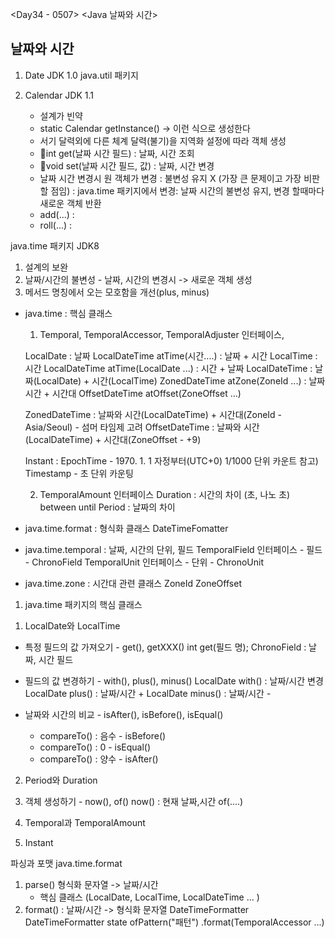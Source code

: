 <Day34 - 0507>
<Java 날짜와 시간>

## 날짜와 시간

1. Date
   JDK 1.0
   java.util 패키지

2. Calendar
   JDK 1.1
   - 설계가 빈약
   - static Calendar getInstance() -> 이런 식으로 생성한다
   - 서기 달력외에 다른 체계 달력(불기)을 지역화 설정에 따라 객체 생성
   - 🤍int get(날짜 시간 필드) : 날짜, 시간 조회
   - 🤍void set(날짜 시간 필드, 값) : 날짜, 시간 변경
   - 날짜 시간 변경시 원 객체가 변경 : 불변성 유지 X (가장 큰 문제이고 가장 비판할 점임)
     : java.time 패키지에서 변경: 날짜 시간의 불변성 유지, 변경 할때마다 새로운 객체 반환
   - add(...) :
   - roll(...) :

java.time 패키지
JDK8

1. 설계의 보완
2. 날짜/시간의 불변성 - 날짜, 시간의 변경시 -> 새로운 객체 생성
3. 메서드 명칭에서 오는 모호함을 개선(plus, minus)

- java.time : 핵심 클래스

  1.  Temporal, TemporalAccessor, TemporalAdjuster 인터페이스,

  LocalDate : 날짜
  LocalDateTime atTime(시간....) : 날짜 + 시간
  LocalTime : 시간
  LocalDateTime atTime(LocalDate ...) : 시간 + 날짜
  LocalDateTime : 날짜(LocalDate) + 시간(LocalTime)
  ZonedDateTime atZone(ZoneId ...) : 날짜시간 + 시간대
  OffsetDateTime atOffset(ZoneOffset ...)

  ZonedDateTime : 날짜와 시간(LocalDateTime) + 시간대(ZoneId - Asia/Seoul) - 섬머 타임제 고려
  OffsetDateTime : 날짜와 시간(LocalDateTime) + 시간대(ZoneOffset - +9)

  Instant : EpochTime - 1970. 1. 1 자정부터(UTC+0) 1/1000 단위 카운트
  참고) Timestamp - 초 단위 카운팅

  2.  TemporalAmount 인터페이스
      Duration : 시간의 차이 (초, 나노 초)
      between
      until
      Period : 날짜의 차이

- java.time.format : 형식화 클래스
  DateTimeFomatter
- java.time.temporal : 날짜, 시간의 단위, 필드
  TemporalField 인터페이스 - 필드 - ChronoField
  TemporalUnit 인터페이스 - 단위 - ChronoUnit
- java.time.zone : 시간대 관련 클래스
  ZoneId
  ZoneOffset

1. java.time 패키지의 핵심 클래스

1) LocalDate와 LocalTime

- 특정 필드의 값 가져오기 - get(), getXXX()
  int get(필드 명);
  ChronoField : 날짜, 시간 필드
- 필드의 값 변경하기 - with(), plus(), minus()
  LocalDate with() : 날짜/시간 변경
  LocalDate plus() : 날짜/시간 +
  LocalDate minus() : 날짜/시간 -

- 날짜와 시간의 비교 - isAfter(), isBefore(), isEqual()
  - compareTo() : 음수 - isBefore()
  - compareTo() : 0 - isEqual()
  - compareTo() : 양수 - isAfter()

2. Period와 Duration

3. 객체 생성하기 - now(), of()
   now() : 현재 날짜,시간
   of(....)

4. Temporal과 TemporalAmount

5. Instant

파싱과 포맷
java.time.format

1. parse()
   형식화 문자열 -> 날짜/시간
   - 핵심 클래스 (LocalDate, LocalTime, LocalDateTime ... )
2. format() : 날짜/시간 -> 형식화 문자열
   DateTimeFormatter
   DateTimeFormatter state ofPattern("패턴")
   .format(TemporalAccessor ...)
